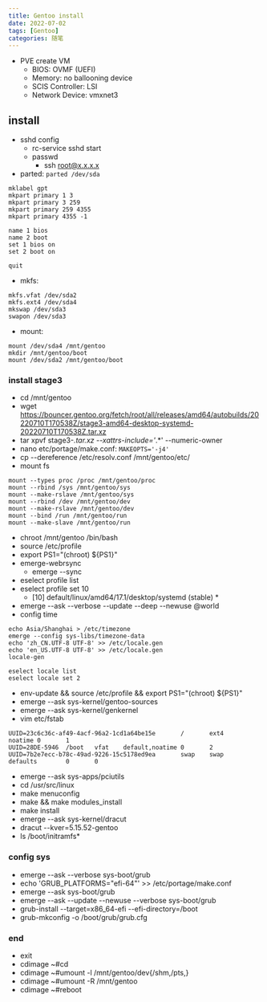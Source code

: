 ```yaml
---
title: Gentoo install
date: 2022-07-02
tags: [Gentoo]
categories: 随笔
---
```


- PVE create VM
    - BIOS: OVMF (UEFI)
    - Memory: no ballooning device
    - SCIS Controller: LSI
    - Network Device: vmxnet3
## install
- sshd config
    - rc-service sshd start
    - passwd
        - ssh root@x.x.x.x
- parted: `parted /dev/sda`
```shell
mklabel gpt
mkpart primary 1 3
mkpart primary 3 259
mkpart primary 259 4355
mkpart primary 4355 -1

name 1 bios
name 2 boot
set 1 bios on
set 2 boot on

quit
```
- mkfs:
```shell
mkfs.vfat /dev/sda2
mkfs.ext4 /dev/sda4
mkswap /dev/sda3
swapon /dev/sda3
```
- mount:
```shell
mount /dev/sda4 /mnt/gentoo
mkdir /mnt/gentoo/boot
mount /dev/sda2 /mnt/gentoo/boot
```
### install stage3
- cd /mnt/gentoo
- wget https://bouncer.gentoo.org/fetch/root/all/releases/amd64/autobuilds/20220710T170538Z/stage3-amd64-desktop-systemd-20220710T170538Z.tar.xz
- tar xpvf stage3-*.tar.xz --xattrs-include='*.*' --numeric-owner
- nano etc/portage/make.conf: `MAKEOPTS='-j4'`
- cp --dereference /etc/resolv.conf /mnt/gentoo/etc/
- mount fs
```shell
mount --types proc /proc /mnt/gentoo/proc
mount --rbind /sys /mnt/gentoo/sys
mount --make-rslave /mnt/gentoo/sys
mount --rbind /dev /mnt/gentoo/dev
mount --make-rslave /mnt/gentoo/dev
mount --bind /run /mnt/gentoo/run
mount --make-slave /mnt/gentoo/run
```
- chroot /mnt/gentoo /bin/bash
- source /etc/profile
- export PS1="(chroot) ${PS1}"
- emerge-webrsync
    - emerge --sync
- eselect profile list
- eselect profile set 10
    - [10]  default/linux/amd64/17.1/desktop/systemd (stable) *
- emerge --ask --verbose --update --deep --newuse @world
- config time
```shell
echo Asia/Shanghai > /etc/timezone
emerge --config sys-libs/timezone-data
echo 'zh_CN.UTF-8 UTF-8' >> /etc/locale.gen
echo 'en_US.UTF-8 UTF-8' >> /etc/locale.gen
locale-gen

eselect locale list
eselect locale set 2
```
- env-update && source /etc/profile && export PS1="(chroot) ${PS1}"
- emerge --ask sys-kernel/gentoo-sources
- emerge --ask sys-kernel/genkernel
- vim etc/fstab
```shell
UUID=23c6c36c-af49-4acf-96a2-1cd1a64be15e       /       ext4    noatime 0       1
UUID=28DE-5946  /boot   vfat    default,noatime 0       2
UUID=7b2e7ecc-b78c-49ad-9226-15c5178ed9ea       swap    swap    defaults        0       0
```
- emerge --ask sys-apps/pciutils
- cd /usr/src/linux
- make menuconfig
- make && make modules_install
- make install
- emerge --ask sys-kernel/dracut
- dracut --kver=5.15.52-gentoo
- ls /boot/initramfs*

### config sys
- emerge --ask --verbose sys-boot/grub
- echo 'GRUB_PLATFORMS="efi-64"' >> /etc/portage/make.conf
- emerge --ask sys-boot/grub
- emerge --ask --update --newuse --verbose sys-boot/grub
- grub-install --target=x86_64-efi --efi-directory=/boot
- grub-mkconfig -o /boot/grub/grub.cfg

### end
- exit
- cdimage ~#cd
- cdimage ~#umount -l /mnt/gentoo/dev{/shm,/pts,}
- cdimage ~#umount -R /mnt/gentoo
- cdimage ~#reboot